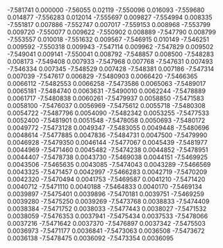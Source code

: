 -7.581741 0.000000
-7.56055 0.02119
-7.550096 0.016093
-7.559680 0.014877
-7.556283 0.012014
-7.555697 0.009827
-7.554994 0.008335
-7.551817 0.007886
-7.552747 0.007017
-7.559153 0.008968
-7.553799 0.009720
-7.550077 0.009622
-7.550902 0.008889
-7.547790 0.008799
-7.553557 0.010018
-7.551632 0.009567
-7.546915 0.010149
-7.546251 0.009592
-7.550318 0.009943
-7.547114 0.009962
-7.547829 0.009502
-7.549041 0.009141
-7.550041 0.008792
-7.548857 0.008500
-7.548283 0.008173
-7.549408 0.007933
-7.547968 0.007768
-7.547631 0.007493
-7.546334 0.007345
-7.548529 0.007428
-7.548381 0.007186
-7.547314 0.007039
-7.547617 0.006829
-7.5480903 0.0066420
-7.5466365 0.0066112
-7.5482553 0.0066258
-7.5473586 0.0065063
-7.5489017 0.0065181
-7.5484740 0.0063631
-7.5490010 0.0062244
-7.5478889 0.0061717
-7.5480838 0.0060261
-7.5479937 0.0058850
-7.5471583 0.0058100
-7.5476037 0.0056969
-7.5475612 0.0055718
-7.5480308 0.0054722
-7.5487796 0.0054090
-7.5482342 0.0053255
-7.5477533 0.0052400
-7.5481901 0.0051548
-7.5478058 0.0050693
-7.5480172 0.0049772
-7.5473128 0.0049347
-7.5483055 0.0049448
-7.5480696 0.0048614
-7.5477885 0.0047836
-7.5484731 0.0047500
-7.5479990 0.0046928
-7.5479350 0.0046144
-7.5477067 0.0045439
-7.5481977 0.0044969
-7.5471460 0.0045482
-7.5474238 0.0044852
-7.5478951 0.0044407
-7.5478738 0.0043730
-7.5469038 0.0044151
-7.5469925 0.0043506
-7.5465635 0.0043085
-7.5474043 0.0043289
-7.5466569 0.0043325
-7.5471457 0.0042997
-7.5466283 0.0042719
-7.5470209 0.0042320
-7.5470494 0.0041753
-7.5469587 0.0041210
-7.5471420 0.0040712
-7.5471110 0.0040188
-7.5464833 0.0040170
-7.5469134 0.0039897
-7.5475401 0.0039896
-7.5470181 0.0039751
-7.5469259 0.0039280
-7.5475250 0.0039269
-7.5473768 0.0038833
-7.5474409 0.0038384
-7.5471752 0.0038033
-7.5477443 0.0038027
-7.5471532 0.0038059
-7.5476353 0.0037941
-7.5475434 0.0037533
-7.5478066 0.0037216
-7.5471642 0.0037370
-7.5476897 0.0037342
-7.5475503 0.0036973
-7.5471177 0.0036841
-7.5473063 0.0036508
-7.5473672 0.0036138
-7.5478475 0.0036092
-7.5473354 0.0036095
